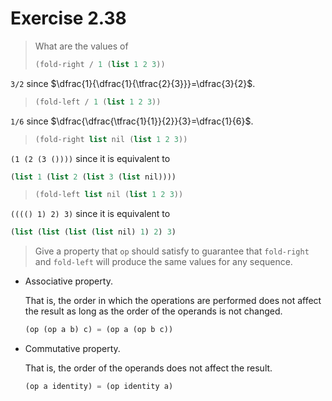 # Exercise 2.38

> What are the values of
>
> ```scheme
> (fold-right / 1 (list 1 2 3))
> ```

`3/2` since $\dfrac{1}{\dfrac{1}{\tfrac{2}{3}}}=\dfrac{3}{2}$.

> ```scheme
> (fold-left / 1 (list 1 2 3))
> ```

`1/6` since $\dfrac{\dfrac{\tfrac{1}{1}}{2}}{3}=\dfrac{1}{6}$.

> ```scheme
> (fold-right list nil (list 1 2 3))
> ```

`(1 (2 (3 ())))` since it is equivalent to

```scheme
(list 1 (list 2 (list 3 (list nil))))
```

> ```scheme
> (fold-left list nil (list 1 2 3))
> ```

`(((() 1) 2) 3)` since it is equivalent to

```scheme
(list (list (list (list nil) 1) 2) 3)
```

> Give a property that `op` should satisfy to guarantee that `fold-right` and `fold­-left` will produce the same values for any sequence.

- Associative property.

  That is, the order in which the operations are performed does not affect the result as long as the order of the operands is not changed.

  ```scheme
  (op (op a b) c) = (op a (op b c))
  ```

- Commutative property.

  That is, the order of the operands does not affect the result.

  ```scheme
  (op a identity) = (op identity a)
  ```
